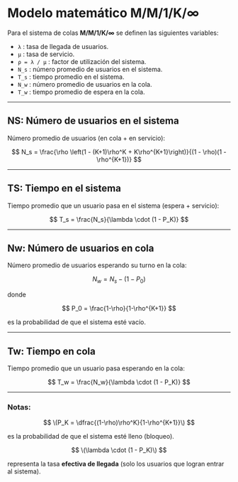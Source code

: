 # Modelo matemático M/M/1/K/∞

Para el sistema de colas **M/M/1/K/∞** se definen las siguientes variables:

- `λ` : tasa de llegada de usuarios.
- `μ` : tasa de servicio.
- `ρ = λ / μ` : factor de utilización del sistema.
- `N_s` : número promedio de usuarios en el sistema.
- `T_s` : tiempo promedio en el sistema.
- `N_w` : número promedio de usuarios en la cola.
- `T_w` : tiempo promedio de espera en la cola.

---

## NS: Número de usuarios en el sistema

Número promedio de usuarios (en cola + en servicio):

$$
N_s = \frac{\rho \left(1 - (K+1)\rho^K + K\rho^{K+1}\right)}{(1 - \rho)(1 - \rho^{K+1})}
$$

---

## TS: Tiempo en el sistema

Tiempo promedio que un usuario pasa en el sistema (espera + servicio):

$$
T_s = \frac{N_s}{\lambda \cdot (1 - P_K)}
$$

---

## Nw: Número de usuarios en cola

Número promedio de usuarios esperando su turno en la cola:

$$
N_w = N_s - (1 - P_0)
$$

donde 

$$
P_0 = \frac{1-\rho}{1-\rho^{K+1}}
$$

es la probabilidad de que el sistema esté vacío.

---

## Tw: Tiempo en cola

Tiempo promedio que un usuario pasa esperando en la cola:

$$
T_w = \frac{N_w}{\lambda \cdot (1 - P_K)}
$$

---

### Notas:
$$
\(P_K = \dfrac{(1-\rho)\rho^K}{1-\rho^{K+1}}\)
$$

es la probabilidad de que el sistema esté lleno (bloqueo).  

$$
\(\lambda \cdot (1 - P_K)\) 
$$

representa la tasa **efectiva de llegada** (solo los usuarios que logran entrar al sistema).
